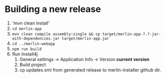 # Building a new release
1. 'mvn clean install'
2. `cd merlin-app`
3. `mvn clean compile assembly:single && cp target/merlin-app-?.?-jar-with-dependencies.jar target/merlin-app.jar`
4. `cd ../merlin-webapp`
5. `npm run build`
6. Run Install4j
   1. General settings -> Application Info -> Version __current version__
   2. Build project
   3. cp updates.xml from generated release to merlin-installer github dir.